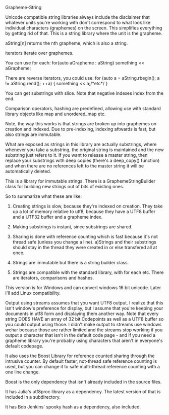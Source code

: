 Grapheme-String 

Unicode compatible string libraries always include the disclaimer that whatever units you're working with don't correspond to what look like individual characters (graphemes) on the screen. This simplifies everything by getting rid of that. This is a string library where the unit is the grapheme.

aString[n] returns the nth grapheme, which is also a string.

iterators iterate over graphemes.

You can use for each:
for(auto aGrapheme : aString) something << aGrapheme; 

There are reverse iterators, you could use:
for (auto a = aString.rbegin(); a != aString.rend(); ++a) {
    something << a;/\*etc\*/
}

You can get substrings with slice.  Note that negative indexes index from the end. 

Comparison operators, hashing are predefined, allowing use with standard library objects like map and unordered_map etc.

Note, the way this works is that strings are broken up into graphemes on creation and indexed.  Due to pre-indexing, indexing aftwards is fast, but also strings are immutable. 

What are exposed as strings in this library are actually substrings, where whenever you take a substring, the original string is maintained and the new substring just refers to it.  If you want to release a master string, then replace your substrings with deep copies (there's a deep_copy() function) and when there are no references left to the master string it will be automatically deleted.

This is a library for immutable strings. There is a GraphemeStringBuilder class for building new strings out of bits of existing ones.

So to summarize what these are like:  

1) Creating strings is slow, because they're indexed on creation.  They take up a lot of memory relative to utf8, because they have a UTF8 buffer and a UTF32 buffer and a grapheme index.

2) Making substrings is instant, since substrings are shared.

3) Sharing is done with reference counting which is fast because it's not thread safe (unless you change a line).
a)Strings and their substrings should stay in the thread they were created in or else transfered all at once. 

4) Strings are immutable but there is a string builder class.
5) Strings are compatible with the standard library, with for each etc. There are iterators, comparisons and hashes.

This version is for Windows and can convert windows 16 bit unicode. 
Later I'll add Linux compatibility.

Output using streams assumes that you want UTF8 output. I realize that this isn't window's preference for display, but I assume that you're keeping your documents in utf8 form and displaying them another way.  Note that every string DOES HAVE an array of 32 bit Codepoints as well as a UTF8 buffer so you could output using those. I didn't make output to streams use windows wchar because those are rather limited and the streams stop working if you output a character that isn't in the default code page - and if you need a grapheme library you're probably using characters that aren't in everyone's default codepage. 

It also uses the Boost Library for reference counted sharing through the intrusive counter.  By default faster, not-thread safe reference counting is used, but you can change it to safe multi-thread reference counting with a one line change.

Boost is the only dependency that isn't already included in the source files.

It has Julia's utf8proc library as a dependency. The latest version of that is included in a subdirectory.

It has Bob Jenkins' spooky hash as a dependency, also included.



